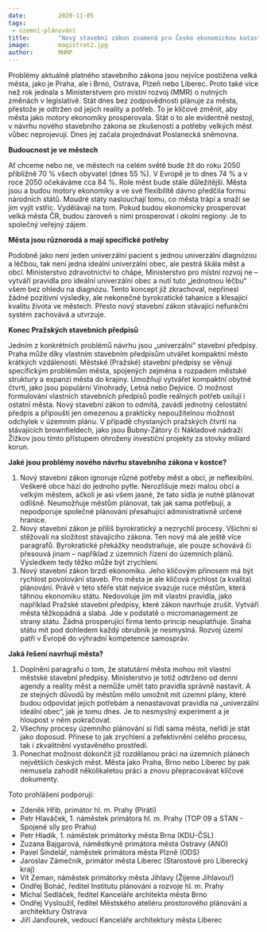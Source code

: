 ```yaml
---
date:         2020-11-05
tags:         
 - územní-plánování
title:        "Nový stavební zákon znamená pro Česko ekonomickou katastrofu, ignoruje potřeby velkých českých měst"
image: 	      magistrat2.jpg
author:       MHMP
---
```


Problémy aktuálně platného stavebního zákona jsou nejvíce postižena velká města, jako je Praha, ale i Brno, Ostrava, Plzeň nebo Liberec. Proto také více než rok jednala s Ministerstvem pro místní rozvoj (MMR) o nutných změnách v legislativě. Stát dnes bez zodpovědnosti plánuje za města, přestože je odtržen od jejich reality a potřeb. To je klíčové změnit, aby města jako motory ekonomiky prosperovala. Stát o to ale evidentně nestojí, v návrhu nového stavebního zákona se zkušenosti a potřeby velkých měst vůbec neprojevují. Dnes jej začala projednávat Poslanecká sněmovna.

**Budoucnost je ve městech**

Ať chceme nebo ne, ve městech na celém světě bude žít do roku 2050 přibližně 70 % všech obyvatel (dnes 55 %). V Evropě je to dnes 74 % a v roce 2050 očekáváme cca 84 %. Role měst bude stále důležitější. Města jsou a budou motory ekonomiky a ve své flexibilitě dávno předčila formu národních států. Moudré státy naslouchají tomu, co města trápí a snaží se jim vyjít vstříc. Vydělávají na tom. Pokud budou ekonomicky prosperovat velká města ČR, budou zároveň s nimi prosperovat i okolní regiony. Je to společný veřejný zájem.

**Města jsou různorodá a mají specifické potřeby**

Podobně jako není jeden univerzální pacient s jednou univerzální diagnózou a léčbou, tak není jedna ideální univerzální obec, ale pestrá škála měst a obcí. Ministerstvo zdravotnictví to chápe, Ministerstvo pro místní rozvoj ne – vytváří pravidla pro ideální univerzální obec a nutí tuto „jednotnou léčbu“ všem bez ohledu na diagnózu. Tento koncept již zkrachoval, nepřinesl žádné pozitivní výsledky, ale nekonečné byrokratické tahanice a klesající kvalitu života ve městech. Přesto nový stavební zákon stávající nefunkční systém zachovává a utvrzuje.

**Konec Pražských stavebních předpisů**

Jedním z konkrétních problémů návrhu jsou „univerzální“ stavební předpisy. Praha může díky vlastním stavebním předpisům utvářet kompaktní město krátkých vzdáleností. Městské (Pražské) stavební předpisy se věnují specifickým problémům města, spojených zejména s rozpadem městské struktury a expanzí města do krajiny. Umožňují vytvářet kompaktní obytné čtvrti, jako jsou populární Vinohrady, Letná nebo Dejvice. O možnost formulování vlastních stavebních předpisů podle reálných potřeb usilují i ostatní města. Nový stavební zákon to odmítá, zavádí jednotný celostátní předpis a připouští jen omezenou a prakticky nepoužitelnou možnost odchylek v územním plánu. V případě chystaných pražských čtvrtí na stávajících brownfieldech, jako jsou Bubny-Zátory či Nákladové nádraží Žižkov jsou tímto přístupem ohroženy investiční projekty za stovky miliard korun.

**Jaké jsou problémy nového návrhu stavebního zákona v kostce?**

1. Nový stavební zákon ignoruje různé potřeby měst a obcí, je neflexibilní. Veškeré obce hází do jednoho pytle. Nerozlišuje mezi malou obcí a velkým městem, ačkoli je asi všem jasné, že tato sídla je nutné plánovat odlišně. Neumožňuje městům plánovat, tak jak sama potřebují, a nepodporuje společné plánování přesahující administrativně určené hranice.
2. Nový stavební zákon je příliš byrokratický a nezrychlí procesy. Všichni si stěžovali na složitost stávajícího zákona. Ten nový má ale ještě více paragrafů. Byrokratické překážky neodstraňuje, ale pouze schovává či přesouvá jinam – například z územních řízení do územních plánů. Výsledkem tedy těžko může být zrychlení.
3. Nový stavební zákon brzdí ekonomiku. Jeho klíčovým přínosem má být rychlost povolování staveb. Pro města je ale klíčová rychlost (a kvalita) plánování. Právě v této sféře stát nejvíce svazuje ruce městům, která táhnou ekonomiku státu. Nedovoluje jim mít vlastní pravidla, jako například Pražské stavební předpisy, které zákon navrhuje zrušit. Vytváří města těžkopádná a slabá. Jde v podstatě o micromanagement ze strany státu. Žádná prosperující firma tento princip neuplatňuje. Snaha státu mít pod dohledem každý obrubník je nesmyslná. Rozvoj území patří v Evropě do výhradní kompetence samospráv.

**Jaká řešení navrhují města?**

1. Doplnění paragrafu o tom, že statutární města mohou mít vlastní městské stavební předpisy. Ministerstvo je totiž odtrženo od denní agendy a reality měst a nemůže umět tato pravidla správně nastavit. A ze stejných důvodů by městům mělo umožnit mít územní plány, které budou odpovídat jejich potřebám a nenastavovat pravidla na „univerzální ideální obec“, jak je tomu dnes. Je to nesmyslný experiment a je hloupost v něm pokračovat.
2. Všechny procesy územního plánování si řídí sama města, neřídí je stát jako doposud. Přinese to jak zrychlení a zefektivnění celého procesu, tak i zkvalitnění vystavěného prostředí.
3. Ponechat možnost dokončit již rozdělanou práci na územních plánech největších českých měst. Města jako Praha, Brno nebo Liberec by pak nemusela zahodit několikaletou práci a znovu přepracovávat klíčové dokumenty.

Toto prohlášení podporují:

* Zdeněk Hřib, primátor hl. m. Prahy (Piráti)
* Petr Hlaváček, 1. náměstek primátora hl. m. Prahy (TOP 09 a STAN - Spojené síly pro Prahu)
* Petr Hladík, 1. náměstek primátorky města Brna (KDU-ČSL)
* Zuzana Bajgarová, náměstkyně primátora města Ostravy (ANO)
* Pavel Šindelář, náměstek primátora města Plzně (ODS)
* Jaroslav Zámečník, primátor města Liberec (Starostové pro Liberecký kraj)
* Vít Zeman, náměstek primátorky města Jihlavy (Žijeme Jihlavou!)
* Ondřej Boháč, ředitel Institutu plánování a rozvoje hl. m. Prahy
* Michal Sedláček, ředitel Kanceláře architekta města Brno
* Ondřej Vysloužil, ředitel Městského ateliéru prostorového plánování a architektury Ostrava
* Jiří Janďourek, vedoucí Kanceláře architektury města Liberec
